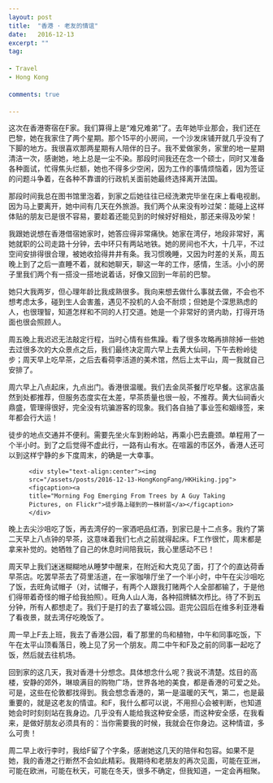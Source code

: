 ```yaml
---
layout: post
title:  "香港 · 老友的情谊"
date:   2016-12-13
excerpt: ""
tag:

- Travel
- Hong Kong

comments: true

---
```




这次在香港寄宿在F家。我们算得上是“难兄难弟”了。去年她毕业那会，我们还在巴黎，她在我家住了两个星期。那个15平的小房间，一个沙发床铺开就几乎没有了下脚的地方。我很喜欢那两星期有人陪伴的日子。我不爱做家务，家里的地一星期清洁一次，感谢她，地上总是一尘不染。那段时间我还在念一个硕士，同时又准备各种面试，忙得焦头烂额，她也不得多少空闲，因为工作的事情烦恼着，因为签证的问题斗争着，在各种不靠谱的行政机关面前她最终选择离开法国。

那段时间我总在图书馆里泡着，到家之后她往往已经洗漱完毕坐在床上看电视剧。因为马上要离开，她中间有几天在外旅游。我们两个从来没有吵过架：能碰上这样体贴的朋友已是很不容易，要趁着还能见到的时候好好相处，那还来得及吵架！

我跟她说想在香港借宿她家时，她答应得非常痛快。她家在湾仔，地段非常好，离她就职的公司走路十分钟，去中环只有两站地铁。她的房间也不大，十几平，不过空间安排得很合理，被她收拾得井井有条。我习惯晚睡，又因为时差的关系，周五晚上到了之后一直睡不着，就和她聊天，聊这一年的工作，感情，生活。小小的房子里我们两个有一搭没一搭地说着话，好像又回到一年前的巴黎。

她只大我两岁，但心理年龄比我成熟很多。我向来想去做什么事就去做，不会也不想考虑太多，碰到生人会害羞，遇见不投机的人会不耐烦；但她是个深思熟虑的人，也很理智，知道怎样和不同的人打交道。她是一个非常好的贤内助，打得开场面也很会照顾人。

周五晚上我迟迟无法敲定行程，当时心情有些焦躁。看了很多攻略再排除掉一些她去过很多次的大众景点之后，我们最终决定周六早上去黄大仙祠，下午去粉岭徒步；周天早上吃早茶，之后去看荷李活道的美术馆，然后上太平山，周一我就自己安排了。

周六早上八点起床，九点出门。香港很温暖。我们去金凤茶餐厅吃早餐。这家店虽然到处都推荐，但服务态度实在太差，早茶质量也很一般，不推荐。黄大仙祠香火鼎盛，管理得很好，完全没有坑骗游客的现象。我们各自抽了事业签和姻缘签，来年都会行大运！

徒步的地点交通并不便利。需要先坐火车到粉岭站，再乘小巴去鹿颈。单程用了一个半小时。到了之后觉得不虚此行，一路有山有水。在喧嚣的市区外，香港人还可以到这样宁静的乡下度周末，的确是一大幸事。

<figure>

	<div style="text-align:center"><img src="/assets/posts/2016-12-13-HongKongFang/HKHiking.jpg">
	<figcaption><a 
	title="Morning Fog Emerging From Trees by A Guy Taking Pictures, on Flickr">徒步路上碰到的一株树苗</a></figcaption> </div>
</figure>

晚上去尖沙咀吃了饭，再去湾仔的一家酒吧品红酒，到家已是十二点多。我约了第二天早上八点钟的早茶，这意味着我们七点之前就得起床。F工作很忙，周末都是拿来补觉的。她牺牲了自己的休息时间陪我玩，我心里感动不已！

周天早上我们迷迷糊糊地从睡梦中醒来，在附近和大克见了面，打了个的直达荷香早茶店。吃罢早茶去了荷里活道，在一家咖啡厅坐了一个半小时，中午在尖沙咀吃了饭，去旺角试帽子（对，试帽子，有两个人跟我打赌两个人全部都输了，于是他们得带着奇怪的帽子给我拍照）。旺角人山人海，各种招牌鳞次栉比。待了不到五分钟，所有人都想走了。我们于是打的去了寨城公园。逛完公园后在维多利亚港看了看夜景，就去湾仔吃晚饭了。

周一早上F去上班，我去了香港公园，看了那里的鸟和植物，中午和同事吃饭，下午在太平山顶看落日，晚上见了另一个朋友。周二中午和F及之前的同事一起吃了饭，然后就去往机场。

回到家的这几天，我对香港十分想念。具体想念什么呢？我说不清楚。炫目的高楼，安静的郊外，琳琅满目的购物广场，世界各地的美食，都是香港的可爱之处。可是，这些在伦敦都找得到。我会想念香港的，第一是温暖的天气，第二，也是最重要的，就是这老友的情谊。和F，我什么都可以说，不用担心会被判断，也知道她会时时刻刻站在我身边。几乎没有人能给我这种安全感，而这种安全感，在我看来，是做好朋友必须具有的：当你需要我的时候，我就会在你身边。这种情谊，多么可贵！

周二早上收行李时，我给F留了个字条，感谢她这几天的陪伴和包容。如果不是她，我的香港之行断然不会如此精彩。我期待和老朋友的再次见面，可能在亚洲，可能在欧洲，可能在秋天，可能在冬天，很多不确定，但我知道，一定会再相聚。
